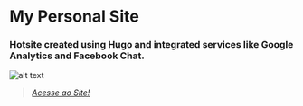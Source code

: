 # My Personal Site

### Hotsite created using Hugo and integrated services like Google Analytics and Facebook Chat.

![alt text](https://github.com/ahsouza/ahsouza.github.io/blob/master/img/1.png)


> _[Acesse ao Site!](https://ahsouza.github.io/)_
